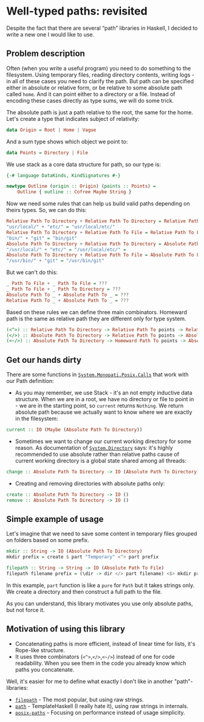 # Well-typed paths: revisited

Despite the fact that there are several “path” libraries in Haskell, I decided to write a new one I would like to use.

Problem description
--------------------------------------------------------------------------------
Often (when you write a useful program) you need to do something to the filesystem. Using temporary files, reading directory contents, writing logs - in all of these cases you need to clarify the path. But path can be specified either in absolute or relative form, or be relative to some absolute path called `home`. And it can point either to a directory or a file. Instead of encoding these cases directly as type sums, we will do some trick.

The absolute path is just a path relative to the root, the same for the home. Let's create a type that indicates subject of relativity:

```haskell
data Origin = Root | Home | Vague
```

And a sum type shows which object we point to:
```haskell
data Points = Directory | File
```

We use stack as a core data structure for path, so our type is:
```haskell
{-# language DataKinds, KindSignatures #-}

newtype Outline (origin :: Origin) (points :: Points) =
	Outline { outline :: Cofree Maybe String }
```

Now we need some rules that can help us build valid paths depending on theirs types. So, we can do this:

```haskell
Relative Path To Directory + Relative Path To Directory = Relative Path To Directory
"usr/local/" + "etc/" = "usr/local/etc/"
Relative Path To Directory + Relative Path To File = Relative Path To File
"bin/" + "git" = "bin/git"
Absolute Path To Directory + Relative Path To Directory = Absolute Path To Directory
"/usr/local/" + "etc/" = "/usr/local/etc/" =
Absolute Path To Directory + Relative Path To File = Absolute Path To File
"/usr/bin/" + "git" = "/usr/bin/git"
```

But we can't do this:

```haskell
_ Path To File + _ Path To File = ???
_ Path To File + _ Path To Directory = ???
Absolute Path To _ + Absolute Path To _ = ???
Relative Path To _ + Absolute Path To _ = ???
```

Based on these rules we can define three main combinators. Homeward path is the same as relative path they are different only for type system.

```haskell
(<^>) :: Relative Path To Directory -> Relative Path To points -> Relative Path To points
(</>) :: Absolute Path To Directory -> Relative Path To points -> Absolute Path To points
(<~/>) :: Absolute Path To Directory -> Homeward Path To points -> Absolute Path To Points
```

Get our hands dirty
--------------------------------------------------------------------------------

There are some functions in [`System.Monopati.Posix.Calls`](https://github.com/iokasimov/monopati/blob/master/System/Monopati/Posix/Calls.hs) that work with our Path definition:

* As you may remember, we use Stack - it's an not empty inductive data structure. When we are in a root, we have no directory or file to point in - we are in the starting point, so `current` returns `Nothing`. We return absolute path because we actually want to know where we are exactly in the filesystem:
```haskell
current :: IO (Maybe (Absolute Path To Directory))
```
* Sometimes we want to change our current working directory for some reason. As documentation of [`System.Directory`](http://hackage.haskell.org/package/directory-1.3.3.1/docs/System-Directory.html#v:setCurrentDirectory) says: it's highly recommended to use absolute rather than relative paths cause of current working directory is a global state shared among all threads:
```haskell
change :: Absolute Path To Directory -> IO (Absolute Path To Directory)
```

* Creating and removing directories with absolute paths only:
```haskell
create :: Absolute Path To Directory -> IO ()
remove :: Absolute Path To Directory -> IO ()
```

Simple example of usage
--------------------------------------------------------------------------------

Let's imagine that we need to save some content in temporary files grouped on folders based on some prefix.

```haskell
mkdir :: String -> IO (Absolute Path To Directory)
mkdir prefix = create $ part "Temporary" <^> part prefix

filepath :: String -> String -> IO (Absolute Path To File)
filepath filename prefix = (\dir -> dir </> part filename) <$> mkdir prefix
```

In this example, `part` function is like a `pure` for `Path` but it takes strings only. We create a directory and then construct a full path to the file.

As you can understand, this library motivates you use only absolute paths, but not force it.

Motivation of using this library
--------------------------------------------------------------------------------

* Concatenating paths is more efficient, instead of linear time for lists, it's Rope-like structure.
* It uses three combinators (`<^>`,`</>`,`<~/>`) instead of one for code readability. When you see them in the code you already know which paths you concatenate.

Well, it's easier for me to define what exactly I don't like in another "path"-libraries:

* [`filepath`](https://hackage.haskell.org/package/filepath) - The most popular, but using raw strings.
* [`path`](https://hackage.haskell.org/package/path) - TemplateHaskell (I really hate it), using raw strings in internals.
* [`posix-paths`](https://github.com/JohnLato/posix-paths) - Focusing on performance instead of usage simplicity.
